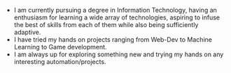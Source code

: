 - I am currently pursuing a degree in Information Technology, having an enthusiasm for learning a wide array of technologies, aspiring to infuse the best of skills from each of them while also being sufficiently adaptive.
- I have tried my hands on projects ranging from Web-Dev to Machine Learning to Game development.
- I am always up for exploring something new and trying my hands on any interesting automation/projects.

